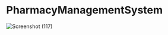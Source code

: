 ﻿# PharmacyManagementSystem
 
![Screenshot (117)](https://github.com/Nimsaramahagedara/Pharmacy-Stock-Management-System/assets/92454064/a22e49f2-18de-47e5-93a3-9a2bf931b144)
